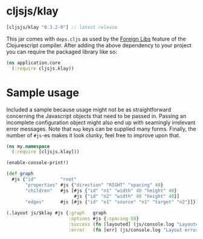# cljsjs/klay

[](dependency)
```clojure
[cljsjs/klay "0.3.2-0"] ;; latest release
```
[](/dependency)

This jar comes with `deps.cljs` as used by the [Foreign Libs][flibs] feature
of the Clojurescript compiler. After adding the above dependency to your project
you can require the packaged library like so:

```clojure
(ns application.core
  (:require cljsjs.klay))
```

# Sample usage

Included a sample because usage might not be as straightforward concerning
the Javascript objects that need to be passed in. Passing an incomplete configuration
object might also end up with seamingly irrelevant error messages. Note that `map` keys
can be supplied many forms. Finally, the number of `#js`-es makes it look clunky, feel free
to improve upon that.

```clojure
(ns my.namespace
  (:require [cljsjs.klay]))

(enable-console-print!)

(def graph
  #js {"id"         "root"
       "properties" #js {"direction" "RIGHT" "spacing" 40}
       "children"   #js [#js {"id" "n1" "width" 40 "height" 40}
                         #js {"id" "n2" "width" 40 "height" 40}]
       "edges"      #js [#js {"id" "e1" "source" "n1" "target" "n2"}]})
       
(.layout js/$klay #js {:graph   graph
                       :options #js {:spacing 50}
                       :success (fn [layouted] (js/console.log "Layouted."))
                       :error   (fn [err] (js/console.log "Layout error: " err))})
```

[flibs]: https://github.com/clojure/clojurescript/wiki/Foreign-Dependencies
